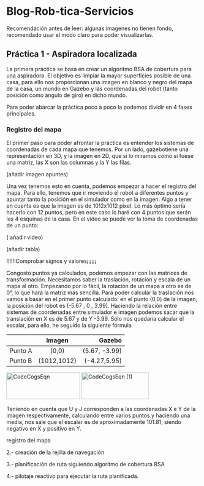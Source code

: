 # Blog-Rob-tica-Servicios

Recomendación antes de leer: algunas imagenes no tienen fondo, recomendado usar el modo claro para poder visualizarlas.

## Práctica 1 - Aspiradora localizada

La primera práctica se basa en crear un algoritmo BSA de cobertura para una aspiradora. El objetivo es limpiar la mayor superficies posible de una casa, para ello nos proporcionan una imagen en blanco y negro del mapa de la casa, un mundo en Gazebo y las coordenadas del robot (tanto posición como ángulo de giro) en dicho mundo. 

Para poder abarcar la práctica poco a poco la podemos dividir en 4 fases principales.

### Registro del mapa

El primer paso para poder afrontar la práctica es entender los sistemas de coordenadas de cada mapa que tenemos. Por un lado, gazebotiene una representación en 3D, y la imagen en 2D, que si lo miramos como si fuese una matriz, las X son las columnas y la Y las filas.

(añadir imagen apuntes)

Una vez tenemos esto en cuenta, podemos empezar a hacer el registro del mapa. Para ello, tenemos que ir moviendo el robot a diferentes puntos y apuntar tanto la posición en el simulador como en la imagen. Algo a tener en cuenta es que la imagen es de 1012x1012 pixel. Lo más óptimo sería hacerlo con 12 puntos, pero en este caso lo haré con 4 puntos que serán las 4 esquinas de la casa. En el video se puede ver la toma de coordenadas de un punto:

( añadir video)

(añadir tabla)

!!!!!!Comprobar signos y valores¡¡¡¡¡¡

Congosto puntos ya calculados, podemos empezar con las matrices de transformación. Necesitamos saber la traslación,  rotación y escala de un mapa al otro. Empezando por lo fácil, la rotación de un mapa a otro es de 0°, lo que hará la matriz más sencilla. Para poder calcular la traslación nos vamos a basar en el primer punto calculado: en el punto (0,0) de la imagen, la posición del robot es (-5.67 , 0 , 3.99). Haciendo la relación entre sistemas de coordenadas entre simulador e imagen podemos sacar que la translación en X es de 5.67 y de Y -3.99. Sólo nos quedaría calcular el escalar, para ello, he seguido la siguiente fórmula

|           | Imagen         | Gazebo        |
| :---      |     :---:      |          ---: |
| Punto A   |   (0,0)        | (5.67, -3.99) |
| Punto B   | (1012,1012)    | (-4.27,5.95)  |

<img width="192" height="69" alt="CodeCogsEqn" src="https://github.com/user-attachments/assets/443c91b6-c03b-4b68-b2ad-3deae170cac3" />

<img width="176" height="69" alt="CodeCogsEqn (1)" src="https://github.com/user-attachments/assets/cade5aaa-7689-42b3-bb04-1e8725c5cfa5" />


Teniendo en cuenta que U y J corresponden a las coordenadas X e Y de la imagen respectivamente, calculando entre varios puntos y haciendo una media, nos sale que el escalar es de aproximadamente 101.81, siendo negativo en X y positivo en Y.






registro del mapa

2.- creación de la rejilla de navegación

3.- planificación de ruta siguiendo algoritmo de cobertura BSA

4.- pilotaje reactivo para ejecutar la ruta planificada.
